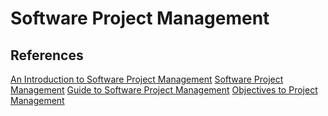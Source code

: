 # Software Project Management
































## References
[An Introduction to Software Project Management](https://personal.utdallas.edu/~mcp130030/talks/tIntroMgt.pdf)
[Software Project Management](https://www.geeksforgeeks.org/software-engineering-software-project-management-spm/)
[Guide to Software Project Management](https://www.smartsheet.com/content/software-project-management)
[Objectives to Project Management](https://www.geeksforgeeks.org/what-are-the-objectives-of-project-management/)